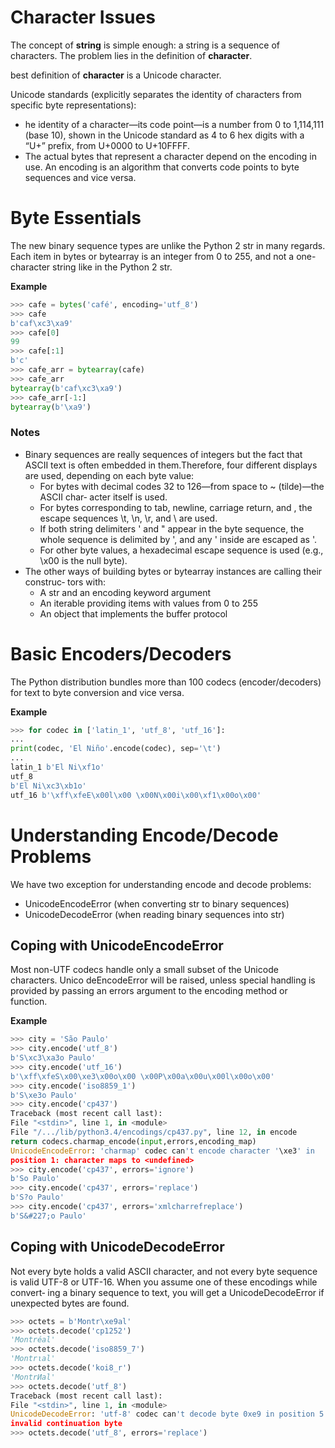 # Character Issues 
The concept of **string** is simple enough: a string is a sequence of characters. The
problem lies in the definition of **character**.

best definition of **character** is a Unicode character. 

Unicode standards (explicitly separates the identity of characters from specific byte representations):

* he identity of a character—its code point—is a number from 0 to 1,114,111 (base 10), shown in the Unicode standard as 4 to 6 hex digits
with a “U+” prefix, from U+0000 to U+10FFFF.
* The actual bytes that represent a character depend on the encoding in use. An
encoding is an algorithm that converts code points to byte sequences and vice versa.

# Byte Essentials
The new binary sequence types are unlike the Python 2 str in many regards. Each item in bytes or bytearray is an integer
from 0 to 255, and not a one-character string like in the Python 2 str. 

**Example**
```python
>>> cafe = bytes('café', encoding='utf_8')
>>> cafe
b'caf\xc3\xa9'
>>> cafe[0]
99
>>> cafe[:1]
b'c'
>>> cafe_arr = bytearray(cafe)
>>> cafe_arr
bytearray(b'caf\xc3\xa9')
>>> cafe_arr[-1:]
bytearray(b'\xa9')

```
### Notes
* Binary sequences are really sequences of integers but the fact that ASCII text is often embedded in them.Therefore, four different
displays are used, depending on each byte value:
  * For bytes with decimal codes 32 to 126—from space to ~ (tilde)—the ASCII char‐
    acter itself is used.
  * For bytes corresponding to tab, newline, carriage return, and \, the escape
    sequences \t, \n, \r, and \\ are used.
  * If both string delimiters ' and " appear in the byte sequence, the whole sequence
    is delimited by ', and any ' inside are escaped as \'.
  * For other byte values, a hexadecimal escape sequence is used (e.g., \x00 is the
    null byte).
* The other ways of building bytes or bytearray instances are calling their construc‐
tors with:
  * A str and an encoding keyword argument
  * An iterable providing items with values from 0 to 255
  * An object that implements the buffer protocol

# Basic Encoders/Decoders
The Python distribution bundles more than 100 codecs (encoder/decoders) for text to
byte conversion and vice versa.

**Example**
```python
>>> for codec in ['latin_1', 'utf_8', 'utf_16']:
...
print(codec, 'El Niño'.encode(codec), sep='\t')
...
latin_1 b'El Ni\xf1o'
utf_8
b'El Ni\xc3\xb1o'
utf_16 b'\xff\xfeE\x00l\x00 \x00N\x00i\x00\xf1\x00o\x00'
```

# Understanding Encode/Decode Problems
We have two exception for understanding encode and decode problems: 
* UnicodeEncodeError (when converting str to binary sequences) 
* UnicodeDecodeError (when reading binary sequences into str)

## Coping with UnicodeEncodeError
Most non-UTF codecs handle only a small subset of the Unicode characters. Unico
deEncodeError will be raised, unless special handling is provided by passing an
errors argument to the encoding method or function.

**Example**
```python
>>> city = 'São Paulo'
>>> city.encode('utf_8')
b'S\xc3\xa3o Paulo'
>>> city.encode('utf_16')
b'\xff\xfeS\x00\xe3\x00o\x00 \x00P\x00a\x00u\x00l\x00o\x00'
>>> city.encode('iso8859_1')
b'S\xe3o Paulo'
>>> city.encode('cp437')
Traceback (most recent call last):
File "<stdin>", line 1, in <module>
File "/.../lib/python3.4/encodings/cp437.py", line 12, in encode
return codecs.charmap_encode(input,errors,encoding_map)
UnicodeEncodeError: 'charmap' codec can't encode character '\xe3' in
position 1: character maps to <undefined>
>>> city.encode('cp437', errors='ignore')
b'So Paulo'
>>> city.encode('cp437', errors='replace')
b'S?o Paulo'
>>> city.encode('cp437', errors='xmlcharrefreplace')
b'S&#227;o Paulo'
```

## Coping with UnicodeDecodeError
Not every byte holds a valid ASCII character, and not every byte sequence is valid
UTF-8 or UTF-16. When you assume one of these encodings while convert‐
ing a binary sequence to text, you will get a UnicodeDecodeError if unexpected bytes
are found.

```python
>>> octets = b'Montr\xe9al'
>>> octets.decode('cp1252')
'Montréal'
>>> octets.decode('iso8859_7')
'Montrιal'
>>> octets.decode('koi8_r')
'MontrИal'
>>> octets.decode('utf_8')
Traceback (most recent call last):
File "<stdin>", line 1, in <module>
UnicodeDecodeError: 'utf-8' codec can't decode byte 0xe9 in position 5:
invalid continuation byte
>>> octets.decode('utf_8', errors='replace')
```
